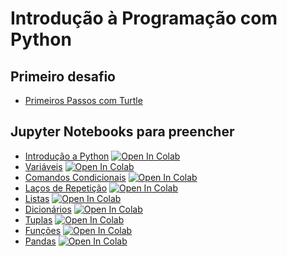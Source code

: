 # Introdução à Programação com Python

## Primeiro desafio

* [Primeiros Passos com Turtle]()

## Jupyter Notebooks para preencher

* [Introdução a Python](https://colab.research.google.com/github/filipecalegario/intro-programacao-python/blob/main/03_Intro_Python/Intro_Python_para_preencher.ipynb) <a href="https://colab.research.google.com/github/filipecalegario/intro-programacao-python/blob/main/03_Intro_Python/Intro_Python_para_preencher.ipynb" target="_parent"><img src="https://colab.research.google.com/assets/colab-badge.svg" alt="Open In Colab"/></a>
* [Variáveis](https://colab.research.google.com/github/filipecalegario/intro-programacao-python/blob/main/04_Variaveis_Expressoes_Declaracoes/Variaveis_para_preencher.ipynb) <a href="https://colab.research.google.com/github/filipecalegario/intro-programacao-python/blob/main/04_Variaveis_Expressoes_Declaracoes/Variaveis_para_preencher.ipynb" target="_parent"><img src="https://colab.research.google.com/assets/colab-badge.svg" alt="Open In Colab"/></a>
* [Comandos Condicionais](https://colab.research.google.com/github/filipecalegario/intro-programacao-python/blob/main/05_Comandos_Condicionais/Comandos_condicionais_para_preencher.ipynb) <a href="https://colab.research.google.com/github/filipecalegario/intro-programacao-python/blob/main/05_Comandos_Condicionais/Comandos_condicionais_para_preencher.ipynb" target="_parent"><img src="https://colab.research.google.com/assets/colab-badge.svg" alt="Open In Colab"/></a>
* [Laços de Repetição](https://colab.research.google.com/github/filipecalegario/intro-programacao-python/blob/main/06_Laços/Lacos_Repeticao_para_preencher.ipynb) <a href="https://colab.research.google.com/github/filipecalegario/intro-programacao-python/blob/main/06_Laços/Lacos_Repeticao_para_preencher.ipynb" target="_parent"><img src="https://colab.research.google.com/assets/colab-badge.svg" alt="Open In Colab"/></a>
* [Listas](https://colab.research.google.com/github/filipecalegario/intro-programacao-python/blob/main/07_Listas/Listas_para_preencher.ipynb) <a href="https://colab.research.google.com/github/filipecalegario/intro-programacao-python/blob/main/07_Listas/Listas_para_preencher.ipynb" target="_parent"><img src="https://colab.research.google.com/assets/colab-badge.svg" alt="Open In Colab"/></a>
* [Dicionários](https://colab.research.google.com/github/filipecalegario/intro-programacao-python/blob/main/08_Tuplas_Dicionarios/Dicionarios_para_preencher.ipynb) <a href="https://colab.research.google.com/github/filipecalegario/intro-programacao-python/blob/main/08_Tuplas_Dicionarios/Dicionarios_para_preencher.ipynb" target="_parent"><img src="https://colab.research.google.com/assets/colab-badge.svg" alt="Open In Colab"/></a>
* [Tuplas](https://colab.research.google.com/github/filipecalegario/intro-programacao-python/blob/main/08_Tuplas_Dicionarios/Tuplas_para_preencher.ipynb) <a href="https://colab.research.google.com/github/filipecalegario/intro-programacao-python/blob/main/08_Tuplas_Dicionarios/Tuplas_para_preencher.ipynb" target="_parent"><img src="https://colab.research.google.com/assets/colab-badge.svg" alt="Open In Colab"/></a>
* [Funções](https://colab.research.google.com/github/filipecalegario/intro-programacao-python/blob/main/09_Funcoes/Funcoes_para_preencher.ipynb) <a href="https://colab.research.google.com/github/filipecalegario/intro-programacao-python/blob/main/09_Funcoes/Funcoes_para_preencher.ipynb" target="_parent"><img src="https://colab.research.google.com/assets/colab-badge.svg" alt="Open In Colab"/></a>
* [Pandas](https://colab.research.google.com/github/filipecalegario/intro-programacao-python/blob/main/10_Dados_Visualizacao/Pandas.ipynb) <a href="https://colab.research.google.com/github/filipecalegario/intro-programacao-python/blob/main/10_Dados_Visualizacao/Pandas.ipynb" target="_parent"><img src="https://colab.research.google.com/assets/colab-badge.svg" alt="Open In Colab"/></a>
